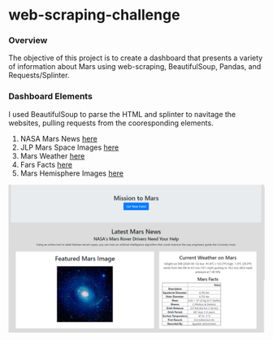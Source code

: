 # web-scraping-challenge

### Overview

The objective of this project is to create a dashboard that presents a variety of information about Mars using web-scraping, BeautifulSoup, Pandas, and Requests/Splinter.

### Dashboard Elements

I used BeautifulSoup to parse the HTML and splinter to navitage the websites, pulling requests from the cooresponding elements.

1. NASA Mars News [here](https://mars.nasa.gov/news/)
2. JLP Mars Space Images [here](https://www.jpl.nasa.gov/spaceimages/?search=&category=Mars)
3. Mars Weather [here](https://twitter.com/marswxreport?lang=en)
4. Fars Facts [here](https://space-facts.com/mars/)
5. Mars Hemisphere Images [here](https://astrogeology.usgs.gov/search/results?q=hemisphere+enhanced&k1=target&v1=Mars)

![mission_to_mars](Mission_to_Mars/images/screenshot1.PNG) 







